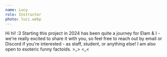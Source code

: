 ```yaml
---
name: Lucy
role: Instructor
photo: luci.webp
---
```


Hi hi! :3 Starting this project in 2024 has been quite a journey for Elam & I - we're really excited to share it with you, so feel free to reach out by email or Discord if you're interested - as staff, student, or anything else! I am also open to esoteric funny factoids. >\_> <\_<
